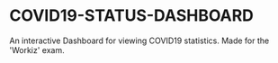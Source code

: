 # COVID19-STATUS-DASHBOARD
An interactive Dashboard for viewing COVID19 statistics. Made for the 'Workiz' exam.
